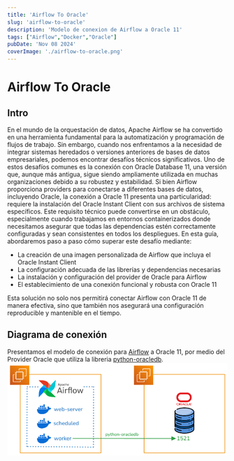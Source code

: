 ```yaml
---
title: 'Airflow To Oracle'
slug: 'airflow-to-oracle'
description: 'Modelo de conexion de Airflow a Oracle 11'
tags: ["Airflow","Docker","Oracle"]
pubDate: 'Nov 08 2024'
coverImage: './airflow-to-oracle.png'
---
```


# Airflow To Oracle

## Intro
En el mundo de la orquestación de datos, Apache Airflow se ha convertido en una herramienta fundamental para la automatización y programación de flujos de trabajo. Sin embargo, cuando nos enfrentamos a la necesidad de integrar sistemas heredados o versiones anteriores de bases de datos empresariales, podemos encontrar desafíos técnicos significativos.
Uno de estos desafíos comunes es la conexión con Oracle Database 11, una versión que, aunque más antigua, sigue siendo ampliamente utilizada en muchas organizaciones debido a su robustez y estabilidad. Si bien Airflow proporciona providers para conectarse a diferentes bases de datos, incluyendo Oracle, la conexión a Oracle 11 presenta una particularidad: requiere la instalación del Oracle Instant Client con sus archivos de sistema específicos.
Este requisito técnico puede convertirse en un obstáculo, especialmente cuando trabajamos en entornos containerizados donde necesitamos asegurar que todas las dependencias estén correctamente configuradas y sean consistentes en todos los despliegues.
En esta guía, abordaremos paso a paso cómo superar este desafío mediante:

- La creación de una imagen personalizada de Airflow que incluya el Oracle Instant Client
- La configuración adecuada de las librerías y dependencias necesarias
- La instalación y configuración del provider de Oracle para Airflow
- El establecimiento de una conexión funcional y robusta con Oracle 11

Esta solución no solo nos permitirá conectar Airflow con Oracle 11 de manera efectiva, sino que también nos asegurará una configuración reproducible y mantenible en el tiempo.

## Diagrama de conexión
Presentamos el modelo de conexión para [Airflow](https://airflow.apache.org/docs/) a Oracle 11, por medio del Provider Oracle que utiliza la libreria [python-oracledb](https://python-oracledb.readthedocs.io/en/latest/index.html#).
![PythonOracleDB](./python-oracledb.png)
